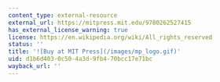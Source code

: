 ```yaml
---
content_type: external-resource
external_url: https://mitpress.mit.edu/9780262527415
has_external_license_warning: true
license: https://en.wikipedia.org/wiki/All_rights_reserved
status: ''
title: '![Buy at MIT Press](/images/mp_logo.gif)'
uid: d1b6d403-0c50-4a3d-9fb4-70bcc17e71bc
wayback_url: ''
---
```

